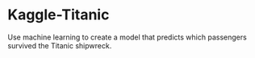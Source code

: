 # Kaggle-Titanic
Use machine learning to create a model that predicts which passengers survived the Titanic shipwreck.
